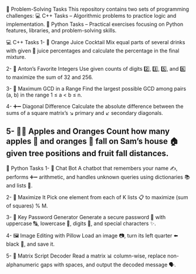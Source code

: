 🚀 Problem-Solving Tasks
This repository contains two sets of programming challenges:
💻 C++ Tasks – Algorithmic problems to practice logic and implementation.
🐍 Python Tasks – Practical exercises focusing on Python features, libraries, and problem-solving skills.

💻 C++ Tasks
1- 🥤 Orange Juice Cocktail
Mix equal parts of several drinks with given 🍊 juice percentages and calculate the percentage in the final mixture.

2- 🔢 Anton’s Favorite Integers
Use given counts of digits 2️⃣, 3️⃣, 5️⃣, and 6️⃣ to maximize the sum of 32 and 256.

3- 📏 Maximum GCD in a Range
Find the largest possible GCD among pairs (a, b) in the range 1 ≤ a < b ≤ n.

4- ➕➖ Diagonal Difference
Calculate the absolute difference between the sums of a square matrix’s ↘ primary and ↙ secondary diagonals.

5- 🍏🍊 Apples and Oranges
Count how many apples 🍏 and oranges 🍊 fall on Sam’s house 🏠 given tree positions and fruit fall distances.
-----------------------------------------------------------------------------------------------------------------------------------------------
🐍 Python Tasks
1- 🤖 Chat Bot
A chatbot that remembers your name ✍️, performs ➕➖ arithmetic, and handles unknown queries using dictionaries 📚 and lists 📝.

2- 🎯 Maximize It
Pick one element from each of K lists 📋 to maximize (sum of squares) % M.

3- 🔐 Key Password Generator
Generate a secure password 🔑 with uppercase 🔠, lowercase 🔡, digits 🔢, and special characters ✨.

4- 🖼 Image Editing with Pillow
Load an image 📷, turn its left quarter ⬅️ black 🖤, and save it.

5- 📜 Matrix Script Decoder
Read a matrix 📊 column-wise, replace non-alphanumeric gaps with spaces, and output the decoded message 🗣.
